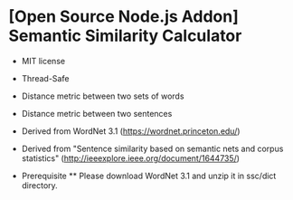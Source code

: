 # [Open Source Node.js Addon] Semantic Similarity Calculator

* MIT license
* Thread-Safe
* Distance metric between two sets of words
* Distance metric between two sentences
* Derived from WordNet 3.1 (https://wordnet.princeton.edu/)
* Derived from "Sentence similarity based on semantic nets and corpus statistics" (http://ieeexplore.ieee.org/document/1644735/)

* Prerequisite
** Please download WordNet 3.1 and unzip it in ssc/dict directory.